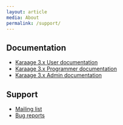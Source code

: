 ```yaml
---
layout: article
media: About
permalink: /support/
---
```


Documentation
-------------

* [Karaage 3.x User documentation](http://karaage.readthedocs.org/projects/karaage-user/en/latest/)
* [Karaage 3.x Programmer documentation](http://karaage.readthedocs.org/projects/karaage-programmer/en/latest/)
* [Karaage 3.x Admin documentation](http://karaage.readthedocs.org/en/latest/)


Support
-------

* [Mailing list](https://groups.google.com/d/forum/karaage-users)
* [Bug reports](https://github.com/Karaage-Cluster/karaage/issues)
